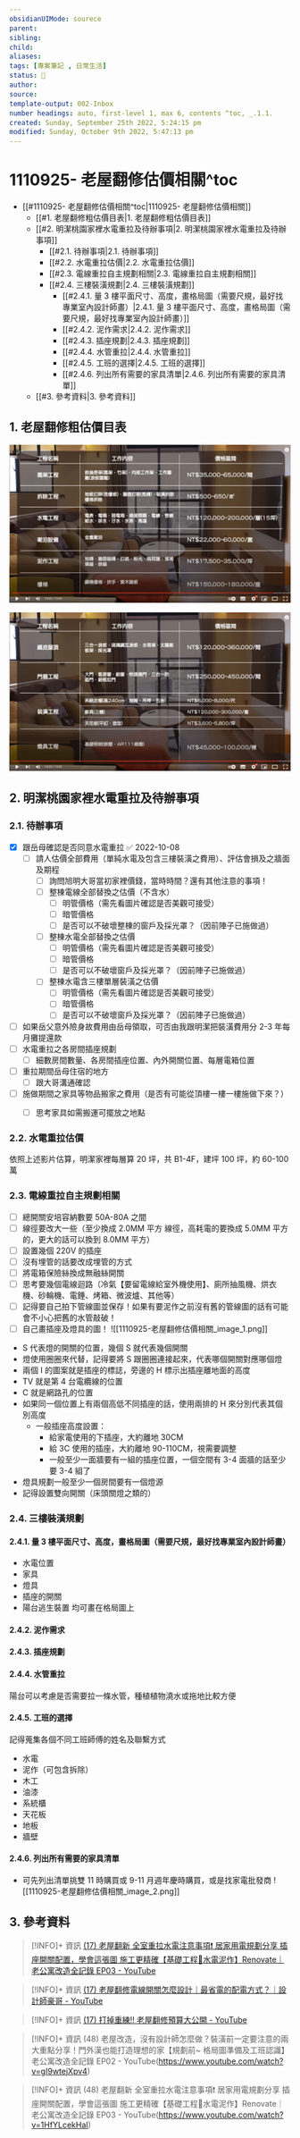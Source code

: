 ```yaml
---
obsidianUIMode: sourece
parent: 
sibling: 
child: 
aliases: 
tags: [專案筆記 , 日常生活]
status: 🌱
author: 
source: 
template-output: 002-Inbox
number headings: auto, first-level 1, max 6, contents ^toc, _.1.1.
created: Sunday, September 25th 2022, 5:24:15 pm
modified: Sunday, October 9th 2022, 5:47:13 pm
---
```

# 1110925- 老屋翻修估價相關^toc

- [[#1110925- 老屋翻修估價相關^toc|1110925- 老屋翻修估價相關]]
	- [[#1. 老屋翻修粗估價目表|1. 老屋翻修粗估價目表]]
	- [[#2. 明潔桃園家裡水電重拉及待辦事項|2. 明潔桃園家裡水電重拉及待辦事項]]
		- [[#2.1. 待辦事項|2.1. 待辦事項]]
		- [[#2.2. 水電重拉估價|2.2. 水電重拉估價]]
		- [[#2.3. 電線重拉自主規劃相關|2.3. 電線重拉自主規劃相關]]
		- [[#2.4. 三樓裝潢規劃|2.4. 三樓裝潢規劃]]
			- [[#2.4.1. 量 3 樓平面尺寸、高度，畫格局圖（需要尺規，最好找專業室內設計師畫）|2.4.1. 量 3 樓平面尺寸、高度，畫格局圖（需要尺規，最好找專業室內設計師畫）]]
			- [[#2.4.2. 泥作需求|2.4.2. 泥作需求]]
			- [[#2.4.3. 插座規劃|2.4.3. 插座規劃]]
			- [[#2.4.4. 水管重拉|2.4.4. 水管重拉]]
			- [[#2.4.5. 工班的選擇|2.4.5. 工班的選擇]]
			- [[#2.4.6. 列出所有需要的家具清單|2.4.6. 列出所有需要的家具清單]]
	- [[#3. 參考資料|3. 參考資料]]

## 1. 老屋翻修粗估價目表

![01|700](https://raw.githubusercontent.com/hoonsor/upgit-Obsidian/main/2022/09/25/upgit_20220925_1664098102.png)

![01|700](https://raw.githubusercontent.com/hoonsor/upgit-Obsidian/main/2022/09/25/upgit_20220925_1664098028.png)

## 2. 明潔桃園家裡水電重拉及待辦事項

### 2.1. 待辦事項
- [x] 跟岳母確認是否同意水電重拉 ✅ 2022-10-08
	- [ ] 請人估價全部費用（單純水電及包含三樓裝潢之費用）、評估會損及之牆面及期程
		- [ ] 詢問旭明大哥當初家裡價錢，當時時間？還有其他注意的事項！
		- [ ] 整棟電線全部替換之估價（不含水）
			- [ ] 明管價格（需先看圖片確認是否美觀可接受）
			- [ ] 暗管價格
			- [ ] 是否可以不破壞整棟的窗戶及採光罩？（因前陣子已施做過）
		- [ ] 整棟水電全部替換之估價
			- [ ] 明管價格（需先看圖片確認是否美觀可接受）
			- [ ] 暗管價格
			- [ ] 是否可以不破壞窗戶及採光罩？（因前陣子已施做過）
		- [ ] 整棟水電含三樓單層裝潢之估價
			- [ ] 明管價格（需先看圖片確認是否美觀可接受）
			- [ ] 暗管價格
			- [ ] 是否可以不破壞窗戶及採光罩？（因前陣子已施做過）
- [ ] 如果岳父意外險身故費用由岳母領取，可否由我跟明潔把裝潢費用分 2-3 年每月攤提還款
- [ ] 水電重拉之各房間插座規劃
	- [ ] 細數房間數量、各房間插座位置、內外開關位置、每層電箱位置
- [ ] 重拉期間岳母住宿的地方
	- [ ] 跟大哥溝通確認
- [ ] 施做期間之家具等物品搬家之費用（是否有可能從頂樓一樓一樓施做下來？）
	- [ ] 思考家具如需搬運可擺放之地點 


### 2.2. 水電重拉估價
依照上述影片估算，明潔家裡每層算 20 坪，共 B1-4F，建坪 100 坪，約 60-100 萬

### 2.3. 電線重拉自主規劃相關
- [ ] 總開關安培容納數要 50A-80A 之間
- [ ] 線徑要改大一些（至少換成 2.0MM 平方 線徑，高耗電的要換成 5.0MM 平方 的，更大的話可以換到 8.0MM 平方）
- [ ] 設置幾個 220V 的插座
- [ ] 沒有埋管的話要改成埋管的方式
- [ ] 將電箱保險絲換成無融絲開關
- [ ] 思考要幾個電線迴路（冷氣【要留電線給室外機使用】、廁所抽風機、烘衣機、砂輪機、電錘、烤箱、微波爐、其他等）
- [ ] 記得要自己拍下管線圖並保存！如果有要泥作之前沒有舊的管線圖的話有可能會不小心把舊的水管敲破！
- [ ] 自己畫插座及燈具的圖！
![[1110925-老屋翻修估價相關_image_1.png]]
- S 代表燈的開關的位置，幾個 S 就代表幾個開關
- 燈使用圈圈來代替，記得要將 S 跟圈圈連接起來，代表哪個開關對應哪個燈
- 兩個 I 的圖案就是插座的標誌，旁邊的 H 標示出插座離地面的高度
- TV 就是第 4 台電纜線的位置
- C 就是網路孔的位置
- 如果同一個位置上有兩個高低不同插座的話，使用兩排的 H 來分別代表其個別高度
	- 一般插座高度設置：
		- 給家電使用的下插座，大約離地 30CM
		- 給 3C 使用的插座，大約離地 90-110CM，視需要調整
		- 一般至少一面牆要有一組的插座位置，一個空間有 3-4 面牆的話至少要 3-4 組了
- 燈具規劃一般至少一個房間要有一個燈源
- 記得設置雙向開關（床頭關燈之類的）

### 2.4. 三樓裝潢規劃
#### 2.4.1. 量 3 樓平面尺寸、高度，畫格局圖（需要尺規，最好找專業室內設計師畫）
- 水電位置
- 家具
- 燈具
- 插座的開關
- 陽台逃生裝置
均可畫在格局圖上
#### 2.4.2. 泥作需求
#### 2.4.3. 插座規劃
#### 2.4.4. 水管重拉
陽台可以考慮是否需要拉一條水管，種植植物澆水或拖地比較方便
#### 2.4.5. 工班的選擇
記得蒐集各個不同工班師傅的姓名及聯繫方式
- 水電
- 泥作（可包含拆除）
- 木工
- 油漆
- 系統櫃
- 天花板
- 地板
- 牆壁
#### 2.4.6. 列出所有需要的家具清單
- 可先列出清單挑雙 11 時購買或 9-11 月週年慶時購買，或是找家電批發商
![[1110925-老屋翻修估價相關_image_2.png]]
## 3. 參考資料

> [!INFO]+ 資訊
> [(17) 老屋翻新 全室重拉水電注意事項❗ 居家用電規劃分享 插座開關配置，學會這張圖 施工更精確【基礎工程👷水電泥作】Renovate｜老公寓改造全記錄 EP03 - YouTube](https://www.youtube.com/watch?v=1HfYLcekHaI)

> [!INFO]+ 資訊
> [(17) 老屋翻修電線開關怎麼設計｜最省電的配電方式？｜設計師豪哥 - YouTube](https://www.youtube.com/watch?v=Be2X52fHVXg)

> [!INFO]+ 資訊
> [(17) 打掉重練!! 老屋翻修預算大公開 - YouTube](https://www.youtube.com/watch?v=vORws8HqR_A&t=845s)

> [!INFO]+ 資訊
> (48) 老屋改造，沒有設計師怎麼做？裝潢前一定要注意的兩大重點分享！門外漢也能打造理想的家【規劃前~ 格局圖準備及工班認識】老公寓改造全記錄 EP02 - YouTube(https://www.youtube.com/watch?v=gI9wtejXpv4)

> [!INFO]+ 資訊
> (48) 老屋翻新 全室重拉水電注意事項❗ 居家用電規劃分享 插座開關配置，學會這張圖 施工更精確【基礎工程👷水電泥作】Renovate｜老公寓改造全記錄 EP03 - YouTube(https://www.youtube.com/watch?v=1HfYLcekHaI)